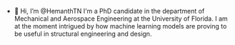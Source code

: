 - 👋 Hi, I’m @HemanthTN
I'm a PhD candidate in the department of Mechanical and Aerospace Engineering at the University of Florida. I am at the moment intrigued
by how machine learning models are proving to be useful in structural engineering and design.

<!---
HemanthTN/HemanthTN is a ✨ special ✨ repository because its `README.md` (this file) appears on your GitHub profile.
You can click the Preview link to take a look at your changes.
--->
